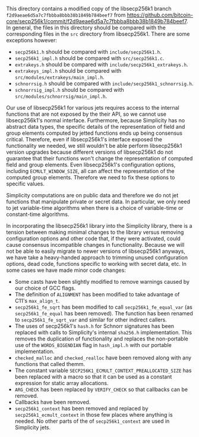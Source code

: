 This directory contains a modified copy of the libsecp256k1 branch `f2d9aeae6d5a7c7fbbba8bbb38b1849b784beef7` from <https://github.com/bitcoin-core/secp256k1/commit/f2d9aeae6d5a7c7fbbba8bbb38b1849b784beef7>.
In general, the files in this directory should be compared with the corresponding files in the `src` directory from libsecp256k1.
There are some exceptions however:

* `secp256k1.h` should be compared with `include/secp256k1.h`.
* `secp256k1_impl.h` should be compared with `src/secp256k1.c`.
* `extrakeys.h` should be compared with `include/secp256k1_extrakeys.h`.
* `extrakeys_impl.h` should be compared with `src/modules/extrakeys/main_impl.h`.
* `schnorrsig.h` should be compared with `include/secp256k1_schnorrsig.h`.
* `schnorrsig_impl.h` should be compared with `src/modules/schnorrsig/main_impl.h`.


Our use of libsecp256k1 for various jets requires access to the internal functions that are not exposed by the their API, so we cannot use libsecp256k1's normal interface.
Furthermore, because Simplicity has no abstract data types, the specific details of the representation of field and group elements computed by jetted functions ends up being consensus critical.
Therefore, even if libsecp256k1's interface exposed the functionality we needed, we still wouldn't be able perform libsecp256k1 version upgrades because different versions of libsecp256k1 do not guarantee that their functions won't change the representation of computed field and group elements.
Even libsecp256k1's configuration options, including `ECMULT_WINDOW_SIZE`, all can affect the representation of the computed group elements.
Therefore we need to fix these options to specific values.

Simplicity computations are on public data and therefore we do not jet functions that manipulate private or secret data.
In particular, we only need to jet variable-time algorithms when there is a choice of variable-time or constant-time algorithms.

In incorporating the libsecp256k1 library into the Simplicity library, there is a tension between making minimal changes to the library versus removing configuration options and other code that, if they were activated, could cause consensus incompatible changes in functionality.
Because we will not be able to easily migrate to newer versions of libsecp256k1 anyways, we have take a heavy-handed approach to trimming unused configuration options, dead code, functions specific to working with secret data, etc.
In some cases we have made minor code changes:

* Some casts have been slightly modified to remove warnings caused by our choice of GCC flags.
* The definition of `ALIGNMENT` has been modified to take advantage of C11's `max_align_t`.
* `secp256k1_fe_sqrt` has been modified to call `secp256k1_fe_equal_var` (as `secp256k1_fe_equal` has been removed).  The function has been renamed to `secp256k1_fe_sqrt_var` and similar for other indirect callers.
* The uses of secp256k1's `hash.h` for Schnorr signatures has been replaced with calls to Simplicity's internal `sha256.h` implementation.  This removes the duplication of functionality and replaces the non-portable use of the `WORDS_BIGENDIAN` flag in `hash_impl.h` with our portable implementation.
* `checked_malloc` and `checked_realloc` have been removed along with any functions that called themm.
* The constant variable `SECP256K1_ECMULT_CONTEXT_PREALLOCATED_SIZE` has been replaced with a macro so that it can be used as a constant expression for static array allocations.
* `ARG_CHECK` has been replaced by `VERIFY_CHECK` so that callbacks can be removed.
* Callbacks have been removed.
* `secp256k1_context` has been removed and replaced by `secp256k1_ecmult_context` in those few places where anything is needed.  No other parts of the of `secp256k1_context` are used in Simplicity jets.
